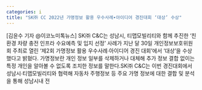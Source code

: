 ```yaml
---
categories: i
title: "SK㈜ CC 2022년 가명정보 활용 우수사례∙아이디어 경진대회 ‘대상’ 수상"
---
```

[김윤수 기자 @이코노미톡뉴스] SK㈜ C&C는 성남시, 티맵모빌리티와 함께 추진한 ‘친환경 차량 충전 인프라 수요예측 및 입지 선정’ 사례가 지난 달 30일 개인정보보호위원회 주최로 열린 ‘제2회 가명정보 활용 우수사례∙아이디어 경진 대회’에서 ‘대상’을 수상했다고 밝혔다. 가명정보란 개인 정보 일부를 삭제하거나 대체해 추가 정보 결합 없이는 특정 개인을 알아볼 수 없도록 조치한 정보를 말한다.SK㈜ C&C는 이번 경진대회에서 성남시∙티맵모빌리티와 협력해 자동차 주행정보 등 주요 가명 정보에 대한 결합 및 분석을 통해 성남시내 전